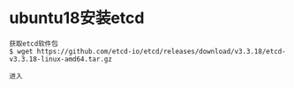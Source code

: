 # ubuntu18安装etcd

```
获取etcd软件包
$ wget https://github.com/etcd-io/etcd/releases/download/v3.3.18/etcd-v3.3.18-linux-amd64.tar.gz

进入

```